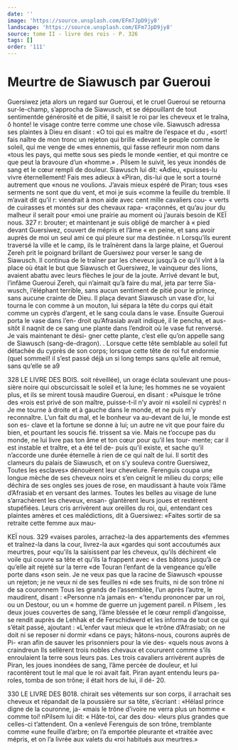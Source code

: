 ```yaml
---
date: ''
image: 'https://source.unsplash.com/EFm7JpD9jy8'
landscape: 'https://source.unsplash.com/EFm7JpD9jy8'
source: tome II - livre des rois - P. 326
tags: []
order: '111'
---
```


# Meurtre de Siawusch par Gueroui

Guersiwez jeta alors un regard sur Gueroui, et le cruel Gueroui se retourna sur-le-champ, s’approcha
de Siawusch, et se dépouillant de tout sentimentde générosité et de pitié, il saisit le roi par les cheveux
et le traîna, ô honte! le visage contre terre comme une chose vile. Siawusch adressa ses plaintes à Dieu en disant : «O toi qui es maître de l’espace et du
, «sort! fais naître de mon tronc un rejeton qui brille «devant le peuple comme le soleil, qui me venge de «mes ennemis, qui fasse refleurir mon nom dans «tous les pays, qui mette sous ses pieds le monde «entier, et qui montre ce que peut la bravoure d’un «homme.» .
Pilsem le suivit, les yeux inondés de sang et le cœur rempli de douleur. Siawusch lui dit: «Adieu, «puisses-lu vivre éternellement! Fais mes adieux à «Piran, dis-lui que le sort a tourné autrement que «nous ne voulions. J’avais mieux espéré de Piran; tous
«ses serments ne sont que du vent, et moi je suis «comme la feuille du tremble. Il m’avait dit qu’il
r: viendrait à mon aide avec cent mille cavaliers cou- « verts de cuirasses et montés sur des chevaux rapa- «raçonnés, et qu’au jour du malheur il serait pour
«moi une prairie au moment où j’aurais besoin de
KEÏ nous. 327 r: brouter; et maintenant je suis obligé de marcher à
« pied devant Guersiwez, couvert de mépris et l’âme
« en peine, et sans avoir auprès de moi un seul ami ce qui pleure sur ma destinée. n
Lorsqu’ils eurent traversé la ville et le camp, ils
le traînèrent dans la large plaine, et Gueroui Zereh
prit le poignard brillant de Guersiwez pour verser
le sang de Siawusch. Il continua de le traîner par les cheveux jusqu’à ce qu’il vînt à la place où était
le but que Siawusch et Guersiwez, le vainqueur des lions, avaient abattu avec leurs flèches le jour de la
joute. Arrivé devant le but, l’infâme Gueroui Zereh,
qui n’aimait qu’à faire du mal, jeta par terre Sia- wusch, l’éléphant terrible, sans aucun sentiment de
pitié pour le prince, sans aucune crainte de Dieu. Il plaça devant Siawusch un vase d’or, lui tourna le con comme à un mouton, lui sépara la tête du corps qui était comme un cyprès d’argent, et le sang coula
dans le vase. Ensuite Gueroui porta le vase dans l’en- droit qu’Afrasiab avait indiqué, il le pencha, et aus- sitôt il naqnit de ce sang une plante dans l’endroit où le vase fut renversé. Je vais maintenant te dési- gner cette plante, c’est elle qu’on appelle sang de
Siawusch (sang-de-dragon). . Lorsque cette tête semblable au soleil fut détachée
du cyprès de son corps; lorsque cette tête de roi fut endormie (quel sommeil! il s’est passé déjà un si
long temps sans qu’elle ait remué, sans qu’elle se
a9

328 LE LIVRE DES BOIS.
soit réveillée), un orage éclata soulevant une pous-
sière noire qui obscurcissait le soleil et la lune; les hommes ne se voyaient plus, et ils se mirent tousà maudire Gueroui, en disant : «Puisque le trône des «rois est privé de son maître, puisse-t-il n’y avoir ni
«soleil ni cyprès! n
Je me tourne à droite et à gauche dans le monde, et ne puis m’y reconnaître. L’un fait du mal, et le
bonheur va au-devant de lui, le monde est son es- clave et la fortune se donne à lui; un autre ne vit que pour faire du bien, et pourtant les soucis fié. trissent sa vie. Mais ne t’occupe pas du monde, ne
lui livre pas ton âme et ton cœur pour qu’il les tour- mente; car il est instable et traître, et a été tel de- puis qu’il existe, et sache qu’il n’accorde une durée éternelle à rien de ce qui naît de lui.
Il sortit des clameurs du palais de Siawusch, et on s’y souleva contre Guersiwez, Toutes les esclaves» dénouèrent leur chevelure. Ferenguis coupa une longue mèche de ses cheveux noirs et s’en ceignit
le milieu du corps; elle déchira de ses ongles ses joues de rose, en maudissant à haute voix l’âme d’Afrasiab et en versant des larmes. Toutes les belles au visage de lune s’arrachèrent les cheveux, ensan- glantèrent leurs joues et restèrent stupéfiées. Leurs
cris arrivèrent aux oreilles du roi, qui, entendant ces plaintes amères et ces malédictions, dit à Guersiwez: «Faites sortir de sa retraite cette femme aux mau-

KEÏ nous. 329 «vaises paroles, arrachez-la des appartements des
«femmes et traînez-la dans la cour, livrez-la aux
«gardes qui sont accoutumés aux meurtres, pour «qu’ils la saisissent par les cheveux, qu’ils déchirent
«le voile qui couvre sa tête et qu’ils la frappent avec
« des bâtons jusqu’à ce qu’elle ait rejeté sur la terre
«de Touran l’enfant de la vengeance qu’elle porte dans
«son sein. Je ne veux pas que la racine de Siawusch
«pousse un rejeton; je ne veux ni de ses feuilles ni
«de ses fruits, ni de son trône ni de sa couronnem Tous les grands de l’assemblée, l’un après l’autre,
le maudirent, disant : «Personne n’a jamais en-
«’tendu prononcer par un roi, ou un Destour, ou un
« homme de guerre un jugement pareil. n Pilsem , les
deux joues couvertes de sang, l’âme blessée et le
cœur rempli d’angoisse, se rendit auprès de Lehhak
et de Ferschidwerd et les informa de tout ce qui s’était passé, ajoutant : «L’enfer vaut mieux que le
«trône d’Afrasiab; on ne doit ni se reposer ni dormir
«dans ce pays; hâtons-nous, courons auprès de Pi- «ran afin de sauver les prisonniers pour la vie des- «quels nous avons à craindreun Ils sellèrent trois nobles chevaux et coururent comme s’ils enroulaient
la terre sous leurs pas. Les trois cavaliers arrivèrent auprès de Piran, les joues inondées de sang, l’âme
percée de douleur, et lui racontèrent tout le mal que le roi avait fait. Piran ayant entendu leurs pa- roles, tomba de son trône; il était hors de lui, il dé- 20.

330 LE LIVRE DES B018.
chirait ses vêtements sur son corps, il arrachait ses cheveux et répandait de la poussière sur sa tête, s’écriant : «Hélasl prince digne de la couronne, ja-
«mais le trône d’ivoire ne verra plus un homme
« comme toi! nPilsem lui dit: « Hâte-toi, car des dou- «leurs plus grandes que celles-ci t’attendent. On a «enlevé Ferenguis de son trône, tremblante comme «une feuille d’arbre; on l’a emportée pleurante et
«traitée avec mépris, et on l’a livrée aux valets du
«roi habitués aux meurtres.»
